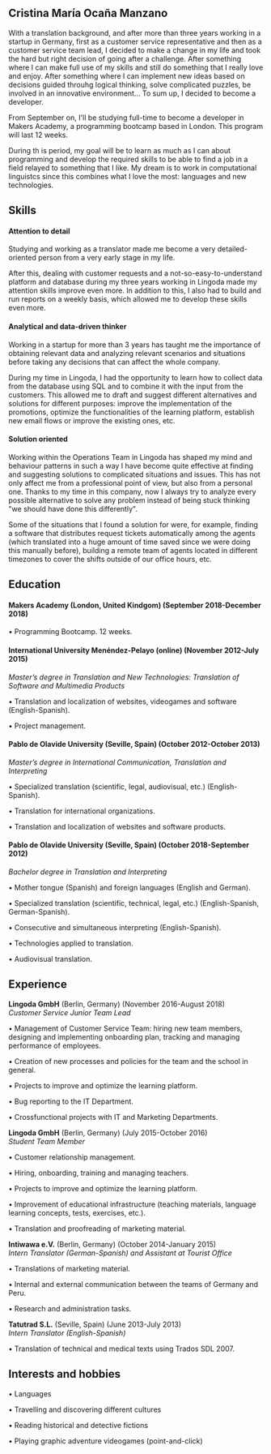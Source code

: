 ## Cristina María Ocaña Manzano

With a translation background, and after more than three years working in a startup in Germany, first as a customer service representative and then as a customer service team lead, I decided to make a change in my life and took the hard but right decision of going after a challenge. After something where I can make full use of my skills and still do something that I really love and enjoy. After something where I can implement new ideas based on decisions guided throuhg logical thinking, solve complicated puzzles, be involved in an innovative environment... To sum up, I decided to become a developer.

From September on, I'll be studying full-time to become a developer in Makers Academy, a programming bootcamp based in London. This program will last 12 weeks. 

During th is period, my goal will be to learn as much as I can about programming and develop the required skills to be able to find a job in a field relayed to something that I like. My dream is to work in computational linguistcs since this combines what I love the most: languages and new technologies. 

## Skills

#### Attention to detail

Studying and working as a translator made me become a very detailed-oriented person from a very early stage in my life. 

After this, dealing with customer requests and a not-so-easy-to-understand platform and database during my three years working in Lingoda made my attention skills improve even more. In addition to this, I also had to build and run reports on a weekly basis, which allowed me to develop these skills even more. 


#### Analytical and data-driven thinker 

Working in a startup for more than 3 years has taught me the importance of obtaining relevant data and analyzing relevant scenarios and situations before taking any decisions that can affect the whole company.

During my time in Lingoda, I had the opportunity to learn how to collect data from the database using SQL and to combine it with the input from the customers. This allowed me to draft and suggest different alternatives and solutions for different purposes: improve the implementation of the promotions, optimize the functionalities of the learning platform, establish new email flows or improve the existing ones, etc.

#### Solution oriented

Working within the Operations Team in Lingoda has shaped my mind and behaviour patterns in such a way I have become quite effective at finding and suggesting solutions to complicated situations and issues. This has not only affect me from a professional point of view, but also from a personal one. Thanks to my time in this company, now I always try to analyze every possible alternative to solve any problem instead of being stuck thinking "we should have done this differently".

Some of the situations that I found a solution for were, for example, finding a software that distributes request tickets automatically among the agents (which translated into a huge amount of time saved since we were doing this manually before), building a remote team of agents located in different timezones to cover the shifts outside of our office hours, etc.

## Education

#### Makers Academy (London, United Kindgom) (September 2018-December 2018)

• Programming Bootcamp. 12 weeks.

#### International University Menéndez-Pelayo (online) (November 2012-July 2015)
*Master’s degree in Translation and New Technologies: Translation of Software and Multimedia Products*

• Translation and localization of websites, videogames and software (English-Spanish).

• Project management.

#### Pablo de Olavide University (Seville, Spain) (October 2012-October 2013)
*Master’s degree in International Communication, Translation and Interpreting*

• Specialized translation (scientific, legal, audiovisual, etc.) (English-Spanish).

• Translation for international organizations.

• Translation and localization of websites and software products.

#### Pablo de Olavide University (Seville, Spain) (October 2018-September 2012)
*Bachelor degree in Translation and Interpreting*

• Mother tongue (Spanish) and foreign languages (English and German). 

• Specialized translation (scientific, technical, legal, etc.) (English-Spanish, German-Spanish). 

• Consecutive and simultaneous interpreting (English-Spanish).

• Technologies applied to translation.

• Audiovisual translation.

## Experience

**Lingoda GmbH** (Berlin, Germany) (November 2016-August 2018)    
*Customer Service Junior Team Lead*

• Management of Customer Service Team: hiring new team members, designing and implementing onboarding plan, tracking and managing performance of employees.

• Creation of new processes and policies for the team and the school in general.

• Projects to improve and optimize the learning platform.

• Bug reporting to the IT Department.

• Crossfunctional projects with IT and Marketing Departments.

**Lingoda GmbH** (Berlin, Germany) (July 2015-October 2016)   
*Student Team Member*  

• Customer relationship management.

• Hiring, onboarding, training and managing teachers.

• Projects to improve and optimize the learning platform.

• Improvement of educational infrastructure (teaching materials, language learning concepts, tests, exercises, etc.).

• Translation and proofreading of marketing material.

**Intiwawa e.V.** (Berlin, Germany) (October 2014-January 2015)   
*Intern Translator (German-Spanish) and Assistant at Tourist Office*  

• Translations of marketing material. 

• Internal and external communication between the teams of Germany and Peru. 

• Research and administration tasks.

**Tatutrad S.L.** (Seville, Spain) (June 2013-July 2013)   
*Intern Translator (English-Spanish)* 

• Translation of technical and medical texts using Trados SDL 2007.

## Interests and hobbies
• Languages

• Travelling and discovering different cultures

• Reading historical and detective fictions

• Playing graphic adventure videogames (point-and-click)
